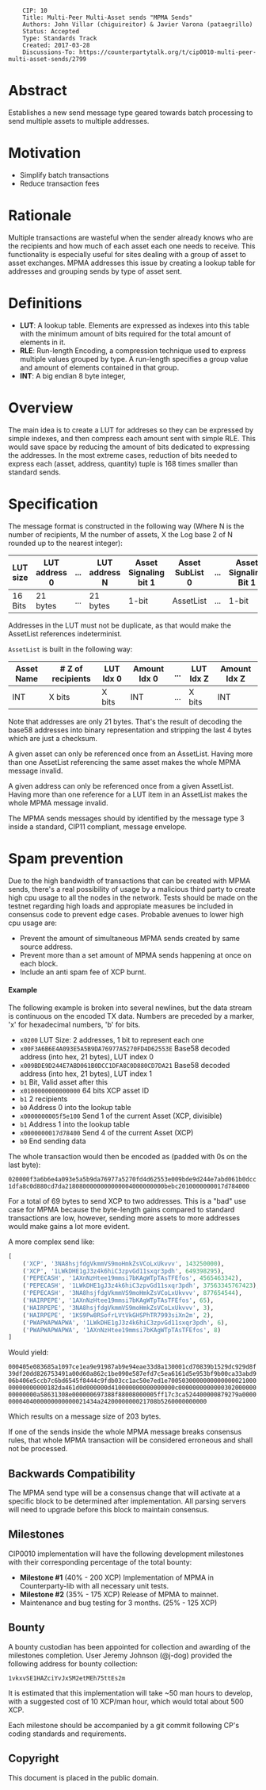         CIP: 10
        Title: Multi-Peer Multi-Asset sends "MPMA Sends"
        Authors: John Villar (chiguireitor) & Javier Varona (pataegrillo)
        Status: Accepted
        Type: Standards Track
        Created: 2017-03-28
        Discussions-To: https://counterpartytalk.org/t/cip0010-multi-peer-multi-asset-sends/2799

# Abstract

Establishes a new send message type geared towards batch processing to send multiple assets to multiple addresses.

# Motivation

* Simplify batch transactions
* Reduce transaction fees

# Rationale

Multiple transactions are wasteful when the sender already knows who are the recipients and how much of each asset each one needs to receive. This functionality is especially useful for sites dealing with a group of asset to asset exchanges. MPMA addresses this issue by creating a lookup table for addresses and grouping sends by type of asset sent.

# Definitions

 * **LUT**: A lookup table. Elements are expressed as indexes into this table with the minimum amount of bits required for the total amount of elements in it.
 * **RLE**: Run-length Encoding, a compression technique used to express multiple values grouped by type. A run-length specifies a group value and amount of elements contained in that group.
 * **INT**: A big endian 8 byte integer,

# Overview

The main idea is to create a LUT for addreses so they can be expressed by simple indexes, and then compress each amount sent with simple RLE. This would save space by reducing the amount of bits dedicated to expressing the
addresses. In the most extreme cases, reduction of bits needed to express each (asset, address, quantity) tuple is 168 times smaller than standard sends.

# Specification

The message format is constructed in the following way (Where N is the number of recipients, M the number of assets, X the Log base 2 of N rounded up to the nearest integer):

LUT size|LUT address 0|...|LUT address N|Asset Signaling bit 1|Asset SubList 0|...|Asset Signaling Bit 1|Asset Sublist M|Asset Signaling Bit 0|
--------|-------------|---|-------------|---------------------|---------------|---|---------------------|---------------|---------------------|
 16 Bits|   21 bytes  |...|   21 bytes  |         1-bit       |   AssetList   |...|        1-bit        |   AssetList   |        1-bit        |

Addresses in the LUT must not be duplicate, as that would make the AssetList references indeterminist.

`AssetList` is built in the following way:

Asset Name|# Z of recipients|LUT Idx 0|Amount Idx 0|...|LUT Idx Z|Amount Idx Z|
----------|-----------------|---------|------------|---|---------|------------|
   INT    |     X bits      |  X bits |     INT    |...|  X bits |     INT    |

Note that addresses are only 21 bytes. That's the result of decoding the base58 addresses into binary representation and stripping the last 4 bytes which are just a checksum.

A given asset can only be referenced once from an AssetList. Having more than one AssetList referencing the same asset makes the whole MPMA message invalid.

A given address can only be referenced once from a given AssetList. Having more than one reference for a LUT item in an AssetList makes the whole MPMA message invalid.

The MPMA sends messages should by identified by the message type 3 inside a standard, CIP11 compliant, message envelope.

# Spam prevention

Due to the high bandwidth of transactions that can be created with MPMA sends, there's a real possibility of usage by a malicious third party to create high cpu usage to all the nodes in the network. Tests should be made on the testnet regarding high loads and appropiate measures be included in consensus code to prevent edge cases. Probable avenues to lower high cpu usage are:

* Prevent the amount of simultaneous MPMA sends created by same source address.
* Prevent more than a set amount of MPMA sends happening at once on each block.
* Include an anti spam fee of XCP burnt.

#### Example

The following example is broken into several newlines, but the data stream is continuous on the encoded TX data. Numbers are preceded by a marker, 'x' for hexadecimal numbers, 'b' for bits.

 * `x0200` LUT Size: 2 addresses, 1 bit to represent each one
 * `x00F3A6B6E4A093E5A5B9DA76977A5270FD4D62553E` Base58 decoded address (into hex, 21 bytes), LUT index 0
 * `x009BDE9D244E7ABD061B0DCC1DFA8C0D880CD7DA21` Base58 decoded address (into hex, 21 bytes), LUT index 1
 * `b1` Bit, Valid asset after this
 * `x0100000000000000` 64 bits XCP asset ID
 * `b1` 2 recipients
 * `b0` Address 0 into the lookup table
 * `x0000000005f5e100` Send 1 of the current Asset (XCP, divisible)
 * `b1` Address 1 into the lookup table
 * `x0000000017d78400` Send 4 of the current Asset (XCP)
 * `b0` End sending data

The whole transaction would then be encoded as (padded with 0s on the last byte):

`020000f3a6b6e4a093e5a5b9da76977a5270fd4d62553e009bde9d244e7abd061b0dcc1dfa8c0d880cd7da2180800000000000004000000000bebc2010000000017d784000`

For a total of 69 bytes to send XCP to two addresses. This is a "bad" use case for MPMA because the byte-length gains compared to standard transactions are low, however, sending more assets to more addresses would make gains a lot more evident.

A more complex send like:

```python
[
    ('XCP', '3NA8hsjfdgVkmmVS9moHmkZsVCoLxUkvvv', 143250000),
    ('XCP', '1LWkDHE1gJ3z4k6hiC3zpvGd11sxqr3pdh', 649398295),
    ('PEPECASH', '1AXnNzHtee19mmsi7bKAgWTpTAsTFEfos', 4565463342),
    ('PEPECASH', '1LWkDHE1gJ3z4k6hiC3zpvGd11sxqr3pdh', 37563345767423),
    ('PEPECASH', '3NA8hsjfdgVkmmVS9moHmkZsVCoLxUkvvv', 877654544),
    ('HAIRPEPE', '1AXnNzHtee19mmsi7bKAgWTpTAsTFEfos', 65),
    ('HAIRPEPE', '3NA8hsjfdgVkmmVS9moHmkZsVCoLxUkvvv', 3),
    ('HAIRPEPE', '1KS9Pw8RSofrLVtVkGHSPhTR7993siXn2m', 2),
    ('PWAPWAPWAPWA', '1LWkDHE1gJ3z4k6hiC3zpvGd11sxqr3pdh', 6),
    ('PWAPWAPWAPWA', '1AXnNzHtee19mmsi7bKAgWTpTAsTFEfos', 8)
]
```

Would yield:

`000405e083685a1097ce1ea9e91987ab9e94eae33d8a130001cd70839b1529dc929d8f39df20dd826753491a00d60a862c1be090e587efd7c5ea6161d5e953bf9b00ca33abd906b406e5ccb7c6bd6545f8444c9fdb03cc1ac50e7ed1e700503000000000000002100000000000000182da461d0d000000d410000000000000000c000000000000030200000000000000a58631308e000000697388f88008000005ff17c3ca524400000879279a00000000404000000000000021434a2420000000021708b5260000000000`

Which results on a message size of 203 bytes.

If one of the sends inside the whole MPMA message breaks consensus rules, that whole MPMA transaction will be considered erroneous and shall not be processed.

## Backwards Compatibility ##

The MPMA send type will be a consensus change that will activate at a specific block to be determined after implementation. All parsing servers will need to upgrade before this block to maintain consensus.

## Milestones ##

CIP0010 implementation will have the following development milestones with their
corresponding percentage of the total bounty:

 * **Milestone #1** (40% - 200 XCP) Implementation of MPMA in Counterparty-lib with all necessary unit tests.
 * **Milestone #2** (35% - 175 XCP) Release of MPMA to mainnet.
 * Maintenance and bug testing for 3 months. (25% - 125 XCP)

## Bounty ##

A bounty custodian has been appointed for collection and awarding of the
milestones completion. User Jeremy Johnson (@j-dog) provided the following
address for bounty collection:

    1vkxvSE1HAZciYvJxSM2etMEh75ttEs2m

It is estimated that this implementation will take ~50 man hours to develop,
with a suggested cost of 10 XCP/man hour, which would total about 500 XCP.

Each milestone should be accompanied by a git commit following CP's coding
standards and requirements.

## Copyright ##

This document is placed in the public domain.
